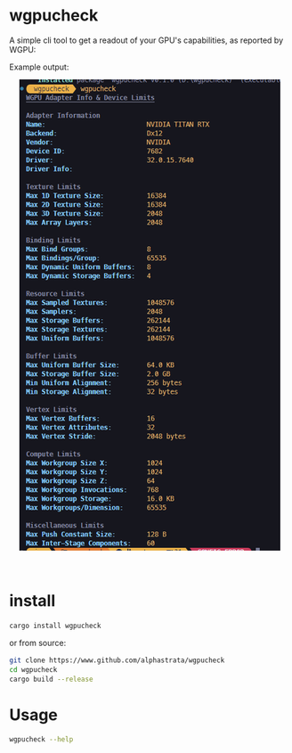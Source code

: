 # wgpucheck

A simple cli tool to get a readout of your GPU's capabilities, as reported by WGPU:

Example output:
<p align="center">
  <img src="./readme_assets/example.png" alt="output">
</p>

<br>

# install
```sh
cargo install wgpucheck
```
or from source:
```sh
git clone https://www.github.com/alphastrata/wgpucheck
cd wgpucheck
cargo build --release
```

# Usage
```sh
wgpucheck --help
```
